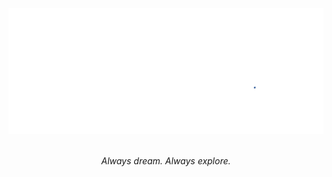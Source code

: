 ![Signature](https://raw.githubusercontent.com/yrccondor/yrccondor/master/signature.svg)
<p align="center">
<br>
<em>Always dream. Always explore.</em>
<br>
<br>
<br>
</p>